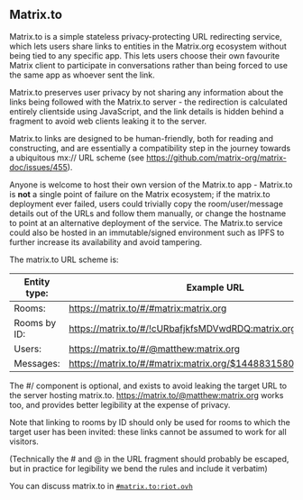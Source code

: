 Matrix.to
----------

Matrix.to is a simple stateless privacy-protecting URL redirecting service,
which lets users share links to entities in the Matrix.org ecosystem without
being tied to any specific app.  This lets users choose their own favourite
Matrix client to participate in conversations rather than being forced to use
the same app as whoever sent the link.

Matrix.to preserves user privacy by not sharing any information about the links
being followed with the Matrix.to server - the redirection is calculated
entirely clientside using JavaScript, and the link details is hidden behind a
fragment to avoid web clients leaking it to the server.

Matrix.to links are designed to be human-friendly, both for reading and
constructing, and are essentially a compatibility step in the journey towards a
ubiquitous mx:// URL scheme (see https://github.com/matrix-org/matrix-doc/issues/455).

Anyone is welcome to host their own version of the Matrix.to app - Matrix.to is
**not** a single point of failure on the Matrix ecosystem; if the matrix.to
deployment ever failed, users could trivially copy the room/user/message details
out of the URLs and follow them manually, or change the hostname to point at an
alternative deployment of the service.  The Matrix.to service could also be
hosted in an immutable/signed environment such as IPFS to further increase its
availability and avoid tampering.

The matrix.to URL scheme is:

| Entity type: | Example URL                                                       |
|--------------|-------------------------------------------------------------------|
| Rooms:       | https://matrix.to/#/#matrix:matrix.org                            |
| Rooms by ID: | https://matrix.to/#/!cURbafjkfsMDVwdRDQ:matrix.org                |
| Users:       | https://matrix.to/#/@matthew:matrix.org                           |
| Messages:    | https://matrix.to/#/#matrix:matrix.org/$1448831580433WbpiJ:jki.re |

The #/ component is optional, and exists to avoid leaking the target URL to the
server hosting matrix.to.  https://matrix.to/@matthew:matrix.org works too, and
provides better legibility at the expense of privacy.

Note that linking to rooms by ID should only be used for rooms to which the target
user has been invited: these links cannot be assumed to work for all visitors.

(Technically the # and @ in the URL fragment should probably be escaped, but in
practice for legibility we bend the rules and include it verbatim)

You can discuss matrix.to in [`#matrix.to:riot.ovh`](https://matrix.to/#/#matrix.to:riot.ovh)
